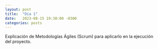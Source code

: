 ```yaml
---
layout: post
title:  "Día 1"
date:   2023-08-15 19:30:00 -0300
categories: posts
---
```

Explicación de Metodologías Ágiles (Scrum) para aplicarlo en la ejecución del proyecto.

